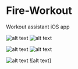 # Fire-Workout

Workout assistant iOS app 







![alt text](https://github.com/anazmy14/Fire-Workout/blob/master/screenshots/1.png)                ![alt text](https://github.com/anazmy14/Fire-Workout/blob/master/screenshots/2.png)                         


![alt text](https://github.com/anazmy14/Fire-Workout/blob/master/screenshots/3.png)               ![alt text](https://github.com/anazmy14/Fire-Workout/blob/master/screenshots/4.png)


![alt text](https://github.com/anazmy14/Fire-Workout/blob/master/screenshots/1.png)                ![alt text]


